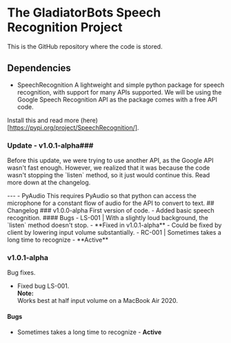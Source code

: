 # The GladiatorBots Speech Recognition Project

This is the GitHub repository where the code is stored.
## Dependencies
 - SpeechRecognition
 A lightweight and simple python package for speech recognition, with support for many APIs supported.
 We will be using the Google Speech Recognition API as the package comes with a free API code.
 
 Install this and read more (here)[https://pypi.org/project/SpeechRecognition/].
### Update - v1.0.1-alpha###

<p>Before this update, we were trying to use another API, as the Google API wasn't fast enough. However, we realized that it was because the code wasn't stopping the `listen` method, so it just would continue this. Read more down at the changelog.</p>
 ---
  - PyAudio
  This requires PyAudio so that python can access the microphone for a constant flow of audio for the API to convert to text.
 ## Changelog
 ### v1.0.0-alpha
  First version of code.
  - Added basic speech recognition.
  #### Bugs
  - LS-001 | With a slightly loud background, the `listen` method doesn't stop. - **Fixed in v1.0.1-alpha**
    - Could be fixed by client by lowering input volume substantially.
  - RC-001 | Sometimes takes a long time to recognize - **Active**
   
 ### v1.0.1-alpha
  Bug fixes.
  - Fixed bug LS-001.<br />
  **Note:**<br />
  Works best at half input volume on a MacBook Air 2020.
  #### Bugs

  - Sometimes takes a long time to recognize - **Active**
